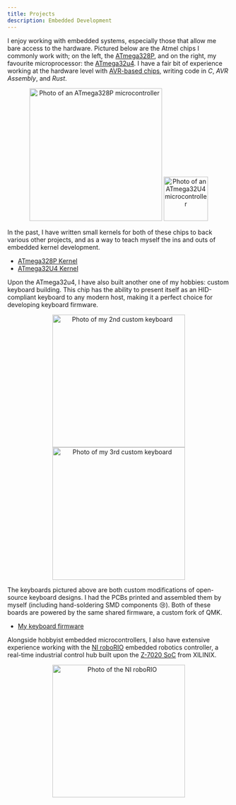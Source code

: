 ```yaml
---
title: Projects
description: Embedded Development
---
```


I enjoy working with embedded systems, especially those that allow me bare access to the hardware. Pictured below are the Atmel chips I commonly work with; on the left, the [ATmega328P](https://en.wikipedia.org/wiki/ATmega328), and on the right, my favourite microprocessor: the [ATmega32u4](https://www.microchip.com/en-us/product/ATMEGA32U4). I have a fair bit of experience working at the hardware level with [AVR-based chips](https://en.wikipedia.org/wiki/AVR_microcontrollers), writing code in *C*, *AVR Assembly*, and *Rust*.

<div style="text-align:center;">
<img src="https://upload.wikimedia.org/wikipedia/commons/thumb/0/0c/ATMEGA328P-PU.jpg/640px-ATMEGA328P-PU.jpg" alt="Photo of an ATmega328P microcontroller" width="300">
<img src="https://www.microchip.com/content/dam/mchp/mrt-dam/ic-images/tqfp/44-lead-t4x/ATmega32U4-T4X-Regular.jpg" alt="Photo of an ATmega32U4 microcontroller" width="100">
</div>

In the past, I have written small kernels for both of these chips to back various other projects, and as a way to teach myself the ins and outs of embedded kernel development.

- [ATmega328P Kernel](https://github.com/Ewpratten/os328)
- [ATmega32U4 Kernel](https://github.com/Ewpratten/os32u4)

Upon the ATmega32u4, I have also built another one of my hobbies: custom keyboard building. This chip has the ability to present itself as an HID-compliant keyboard to any modern host, making it a perfect choice for developing keyboard firmware.

<div style="text-align:center;">
<img src="/images/projects/tg4x.jpg" alt="Photo of my 2nd custom keyboard" width="300">
<img src="/images/projects/kbdv3.jpeg" alt="Photo of my 3rd custom keyboard" width="300">
</div>

The keyboards pictured above are both custom modifications of open-source keyboard designs. I had the PCBs printed and assembled them by myself (including hand-soldering SMD components :cry:). Both of these boards are powered by the same shared firmware, a custom fork of QMK.

- [My keyboard firmware](https:/github.com/ewpratten/qmk_firmware)

Alongside hobbyist embedded microcontrollers, I also have extensive experience working with the [NI roboRIO](https://www.ni.com/en-ca/support/model.roborio.html) embedded robotics controller, a real-time industrial control hub built upon the [Z-7020 SoC](https://www.xilinx.com/products/silicon-devices/soc/zynq-7000.html) from XILINIX.

<div style="text-align:center;">
<img src="https://ni.scene7.com/is/image/ni/03251405?$ni-card-lg$" alt="Photo of the NI roboRIO" width="300">
</div>
